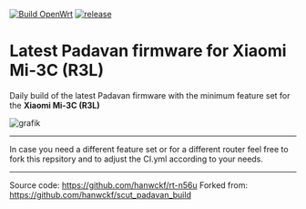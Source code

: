 [![Build OpenWrt](https://github.com/minax007/XIAOMI_MI-3C_Padavan/actions/workflows/CI.yml/badge.svg)](https://github.com/minax007/XIAOMI_MI-3C_Padavan/actions/workflows/CI.yml)
[![release](https://img.shields.io/github/v/release/minax007/XIAOMI_MI-3C_Padavan.svg)](https://github.com/minax007/XIAOMI_MI-3C_Padavan/releases)

# Latest Padavan firmware for Xiaomi Mi-3C (R3L)

Daily build of the latest Padavan firmware with the minimum feature set for the **Xiaomi Mi-3C (R3L)**

![grafik](https://user-images.githubusercontent.com/67478561/117842017-d63e5f00-b27d-11eb-879b-911e93848cdb.png)

__________________________________________________________________

In case you need a different feature set or for a different router feel free to fork this repsitory and to adjust the CI.yml according to your needs. 
__________________________________________________________________

Source code: https://github.com/hanwckf/rt-n56u
Forked from: https://github.com/hanwckf/scut_padavan_build
